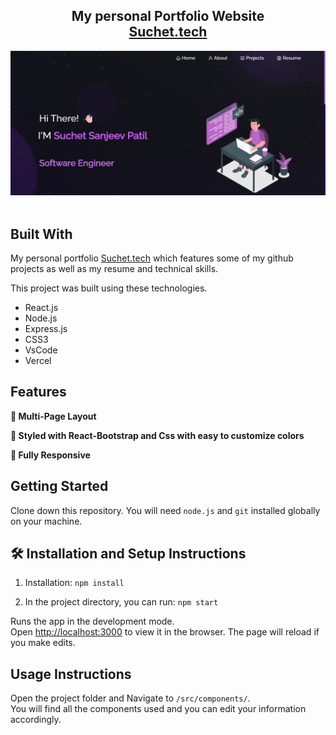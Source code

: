 <h2 align="center">
  My personal Portfolio Website<br/>
  <a href="https://portfolio-suchet-final.vercel.app/" target="_blank">Suchet.tech</a>
  <!-- put vercel link -->
</h2>
<div align="center">
  <img alt="Demo" src="Images/finalportfolioSuchet.png" />
  <!-- put image -->
</div>

<br/>

## Built With

My personal portfolio <a href="https://portfolio-suchet-final.vercel.app/" target="_blank">Suchet.tech</a> which features some of my github projects as well as my resume and technical skills.<br/>
<!-- add vercel link -->

This project was built using these technologies.

- React.js
- Node.js
- Express.js
- CSS3
- VsCode
- Vercel

## Features

**📖 Multi-Page Layout**

**🎨 Styled with React-Bootstrap and Css with easy to customize colors**

**📱 Fully Responsive**

## Getting Started

Clone down this repository. You will need `node.js` and `git` installed globally on your machine.

## 🛠 Installation and Setup Instructions

1. Installation: `npm install`

2. In the project directory, you can run: `npm start`

Runs the app in the development mode.\
Open [http://localhost:3000](http://localhost:3000) to view it in the browser.
The page will reload if you make edits.

## Usage Instructions

Open the project folder and Navigate to `/src/components/`. <br/>
You will find all the components used and you can edit your information accordingly.

